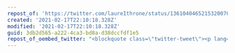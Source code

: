 ```yaml
---
repost_of: 'https://twitter.com/laureIthrone/status/1361040465215320070?s=09'
created: '2021-02-17T22:10:18.328Z'
modified: '2021-02-17T22:10:18.328Z'
guid: 3db2d565-a222-4ca3-bd8a-d38dccfdf1e5
repost_of_oembed_twitter: "<blockquote class=\"twitter-tweet\"><p lang=\"en\" dir=\"ltr\">words genuinely cannot describe how much i despise rich people <a href=\"https://t.co/EIGeBLxs8G\">pic.twitter.com/EIGeBLxs8G</a></p>&mdash; lillie! | space bunny AI #ENVtuber | \U0001F407☄️ (@laureIthrone) <a href=\"https://twitter.com/laureIthrone/status/1361040465215320070?ref_src=twsrc%5Etfw\">February 14, 2021</a></blockquote>\n<script async src=\"https://platform.twitter.com/widgets.js\" charset=\"utf-8\"></script>\n"
---
```

 
